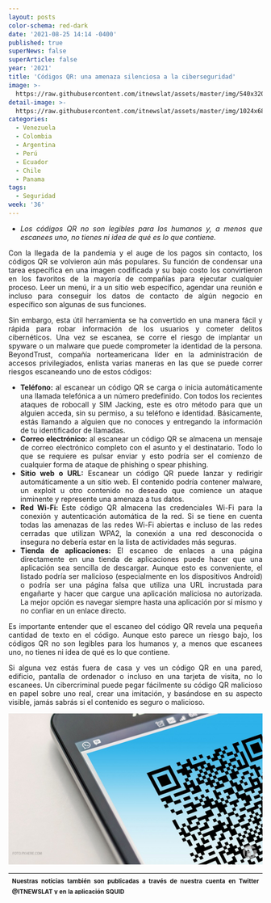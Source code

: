 ```yaml
---
layout: posts
color-schema: red-dark
date: '2021-08-25 14:14 -0400'
published: true
superNews: false
superArticle: false
year: '2021'
title: 'Códigos QR: una amenaza silenciosa a la ciberseguridad'
image: >-
  https://raw.githubusercontent.com/itnewslat/assets/master/img/540x320/Codigo-QR-p.jpg
detail-image: >-
  https://raw.githubusercontent.com/itnewslat/assets/master/img/1024x680/Codigo-QR-g.jpg
categories:
  - Venezuela
  - Colombia
  - Argentina
  - Perú
  - Ecuador
  - Chile
  - Panama
tags:
  - Seguridad
week: '36'
---
```

<ul style="list-style-type: disc; text-align: justify;">
	<li><em>Los códigos QR no son legibles para los humanos y, a menos que escanees uno, no tienes ni idea de qué es lo que contiene.</em></li>
</ul>
<p style="text-align: justify;">Con la llegada de la pandemia y el auge de los pagos sin contacto, los códigos QR se volvieron aún más populares. Su función de condensar una tarea específica en una imagen codificada y su bajo costo los convirtieron en los favoritos de la mayoría de compañías para ejecutar cualquier proceso. Leer un menú, ir a un sitio web específico, agendar una reunión e incluso para conseguir los datos de contacto de algún negocio en específico son algunas de sus funciones.</p>
<p style="text-align: justify;">Sin embargo, esta útil herramienta se ha convertido en una manera fácil y rápida para robar información de los usuarios y cometer delitos cibernéticos. Una vez se escanea, se corre el riesgo de implantar un spyware o un malware que puede comprometer la identidad de la persona. BeyondTrust, compañía norteamericana líder en la administración de accesos privilegiados, enlista varias maneras en las que se puede correr riesgos escaneando uno de estos códigos:</p>

<ul style="text-align: justify;">
	<li><strong>Teléfono:</strong> al escanear un código QR se carga o inicia automáticamente una llamada telefónica a un número predefinido. Con todos los recientes ataques de robocall y SIM Jacking, este es otro método para que un alguien acceda, sin su permiso, a su teléfono e identidad. Básicamente, estás llamando a alguien que no conoces y entregando la información de tu identificador de llamadas.</li>
	<li><strong>Correo electrónico: </strong>al escanear un código QR se almacena un mensaje de correo electrónico completo con el asunto y el destinatario. Todo lo que se requiere es pulsar enviar y esto podría ser el comienzo de cualquier forma de ataque de phishing o spear phishing.</li>
	<li><strong>Sitio web o URL:</strong> Escanear un código QR puede lanzar y redirigir automáticamente a un sitio web. El contenido podría contener malware, un exploit u otro contenido no deseado que comience un ataque inminente y represente una amenaza a tus datos.</li>
	<li><strong>Red Wi-Fi: </strong>Este código QR almacena las credenciales Wi-Fi para la conexión y autenticación automática de la red. Si se tiene en cuenta todas las amenazas de las redes Wi-Fi abiertas e incluso de las redes cerradas que utilizan WPA2, la conexión a una red desconocida o insegura no debería estar en la lista de actividades más seguras.</li>
	<li><strong>Tienda de aplicaciones:</strong> El escaneo de enlaces a una página directamente en una tienda de aplicaciones puede hacer que una aplicación sea sencilla de descargar. Aunque esto es conveniente, el listado podría ser malicioso (especialmente en los dispositivos Android) o podría ser una página falsa que utiliza una URL incrustada para engañarte y hacer que cargue una aplicación maliciosa no autorizada. La mejor opción es navegar siempre hasta una aplicación por sí mismo y no confiar en un enlace directo.</li>
</ul>
<p style="text-align: justify;">Es importante entender que el escaneo del código QR revela una pequeña cantidad de texto en el código. Aunque esto parece un riesgo bajo, los códigos QR no son legibles para los humanos y, a menos que escanees uno, no tienes ni idea de qué es lo que contiene.</p>
<p style="text-align: justify;">Si alguna vez estás fuera de casa y ves un código QR en una pared, edificio, pantalla de ordenador o incluso en una tarjeta de visita, no lo escanees. Un cibercriminal puede pegar fácilmente su código QR malicioso en papel sobre uno real, crear una imitación, y basándose en su aspecto visible, jamás sabrás si el contenido es seguro o malicioso.</p>

![](https://raw.githubusercontent.com/itnewslat/assets/master/img/540x320/Codigo-QR-p.jpg)

<table style="height: 42px;" width="569">
<tbody>
<tr>
<td style="text-align: justify;"><sub><strong>Nuestras noticias también son publicadas a través de nuestra cuenta en Twitter <a href="https://twitter.com/itnewslat?lang=es">@ITNEWSLAT</a> y en la aplicación <a href="https://squidapp.co/en/">SQUID</a></strong></sub></td>
</tr>
</tbody>
</table>

